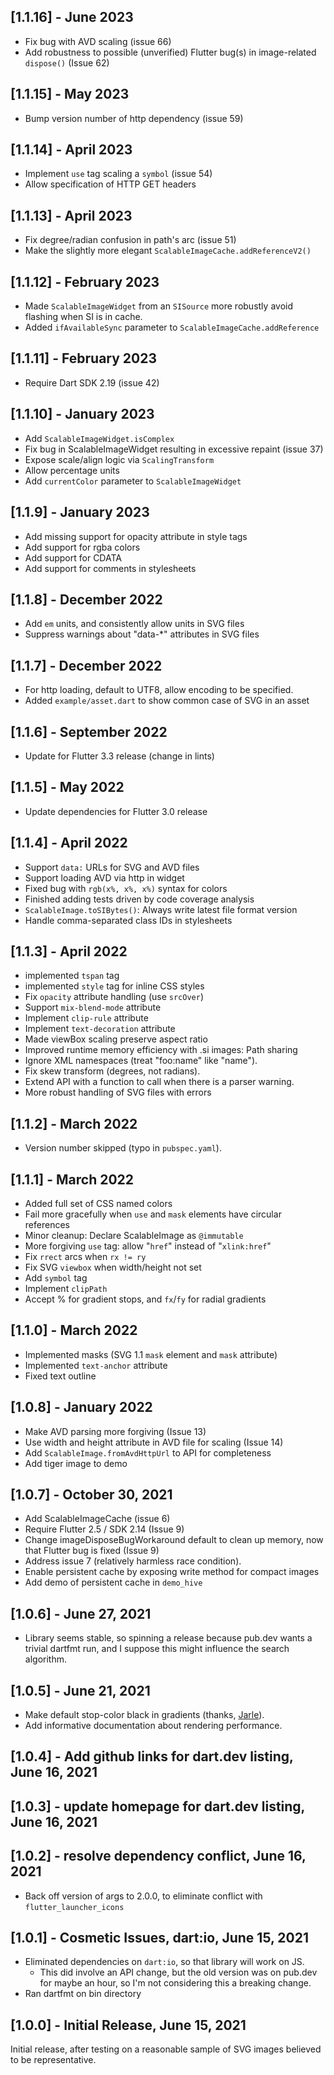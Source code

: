 ## [1.1.16] - June 2023

- Fix bug with AVD scaling (issue 66)
- Add robustness to possible (unverified) Flutter bug(s) in 
  image-related `dispose()` (Issue 62) 

## [1.1.15] - May 2023

- Bump version number of http dependency (issue 59)

## [1.1.14] - April 2023

- Implement `use` tag scaling a `symbol` (issue 54)
- Allow specification of HTTP GET headers

## [1.1.13] - April 2023

- Fix degree/radian confusion in path's arc (issue 51)
- Make the slightly more elegant `ScalableImageCache.addReferenceV2()`

## [1.1.12] - February 2023

- Made `ScalableImageWidget` from an `SISource` more robustly avoid flashing when SI is in cache.
- Added `ifAvailableSync` parameter to `ScalableImageCache.addReference`

## [1.1.11] - February 2023

- Require Dart SDK 2.19 (issue 42)

## [1.1.10] - January 2023

- Add `ScalableImageWidget.isComplex`
- Fix bug in ScalableImageWidget resulting in excessive repaint (issue 37)
- Expose scale/align logic via `ScalingTransform`
- Allow percentage units
- Add `currentColor` parameter to `ScalableImageWidget`

## [1.1.9] - January 2023

- Add missing support for opacity attribute in style tags
- Add support for rgba colors
- Add support for CDATA
- Add support for comments in stylesheets

## [1.1.8] - December 2022

- Add `em` units, and consistently allow units in SVG files
- Suppress warnings about "data-*" attributes in SVG files

## [1.1.7] - December 2022

- For http loading, default to UTF8, allow encoding to be specified.
- Added `example/asset.dart` to show common case of SVG in an asset

## [1.1.6] - September 2022

- Update for Flutter 3.3 release (change in lints)

## [1.1.5] - May 2022

- Update dependencies for Flutter 3.0 release

## [1.1.4] - April 2022

- Support `data:` URLs for SVG and AVD files
- Support loading AVD via http in widget
- Fixed bug with `rgb(x%, x%, x%)` syntax for colors
- Finished adding tests driven by code coverage analysis
- `ScalableImage.toSIBytes()`:  Always write latest file format version
- Handle comma-separated class IDs in stylesheets

## [1.1.3] - April 2022

- implemented `tspan` tag
- implemented `style` tag for inline CSS styles
- Fix `opacity` attribute handling (use `srcOver`)
- Support `mix-blend-mode` attribute
- Implement `clip-rule` attribute
- Implement `text-decoration` attribute
- Made viewBox scaling preserve aspect ratio
- Improved runtime memory efficiency with .si images:  Path sharing
- Ignore XML namespaces (treat "foo:name" like "name").
- Fix skew transform (degrees, not radians).
- Extend API with a function to call when there is a parser warning.
- More robust handling of SVG files with errors

## [1.1.2] - March 2022

- Version number skipped (typo in `pubspec.yaml`).

## [1.1.1] - March 2022

- Added full set of CSS named colors
- Fail more gracefully when `use` and `mask` elements have circular references
- Minor cleanup:  Declare ScalableImage as `@immutable`
- More forgiving `use` tag:  allow "`href`" instead of "`xlink:href`"
- Fix `rrect` arcs when `rx != ry`
- Fix SVG `viewbox` when width/height not set
- Add `symbol` tag
- Implement `clipPath`
- Accept % for gradient stops, and `fx`/`fy` for radial gradients


## [1.1.0] - March 2022

- Implemented masks (SVG 1.1 `mask` element and `mask` attribute)
- Implemented `text-anchor` attribute
- Fixed text outline


## [1.0.8] - January 2022

- Make AVD parsing more forgiving (Issue 13)
- Use width and height attribute in AVD file for scaling (Issue 14)
- Add `ScalableImage.fromAvdHttpUrl` to API for completeness
- Add tiger image to demo


## [1.0.7] - October 30, 2021

- Add ScalableImageCache (issue 6)
- Require Flutter 2.5 / SDK 2.14 (Issue 9)
- Change imageDisposeBugWorkaround default to clean up memory,
  now that Flutter bug is fixed (Issue 9)
- Address issue 7 (relatively harmless race condition).
- Enable persistent cache by exposing write method for compact images
- Add demo of persistent cache in `demo_hive`

## [1.0.6] - June 27, 2021

- Library seems stable, so spinning a release because pub.dev wants
  a trivial dartfmt run, and I suppose this might influence the search
  algorithm.

## [1.0.5] - June 21, 2021

- Make default stop-color black in gradients (thanks, 
  [Jarle](https://github.com/jarlestabell)).
- Add informative documentation about rendering performance.

## [1.0.4] - Add github links for dart.dev listing, June 16, 2021

## [1.0.3] - update homepage for dart.dev listing, June 16, 2021

## [1.0.2] - resolve dependency conflict, June 16, 2021

- Back off version of args to 2.0.0, to eliminate conflict with 
  `flutter_launcher_icons`

## [1.0.1] - Cosmetic Issues, dart:io, June 15, 2021

- Eliminated dependencies on `dart:io`, so that library will work on JS.
  - This did involve an API change, but the old version was on pub.dev
    for maybe an hour, so I'm not considering this a breaking change.
- Ran dartfmt on bin directory

## [1.0.0] - Initial Release, June 15, 2021

Initial release, after testing on a reasonable sample of SVG images
believed to be representative.

